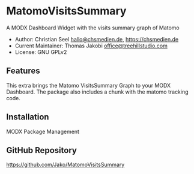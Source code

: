 # MatomoVisitsSummary

A MODX Dashboard Widget with the visits summary graph of Matomo

- Author: Christian Seel <hallo@chsmedien.de>, https://chsmedien.de
- Current Maintainer: Thomas Jakobi <office@treehillstudio.com>
- License: GNU GPLv2

## Features

This extra brings the Matomo VisitsSummary Graph to your MODX Dashboard. The
package also includes a chunk with the matomo tracking code.

## Installation

MODX Package Management

## GitHub Repository

https://github.com/Jako/MatomoVisitsSummary
